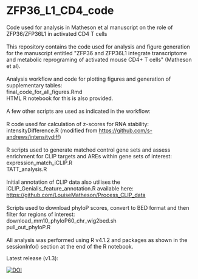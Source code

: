 # ZFP36_L1_CD4_code
Code used for analysis in Matheson et al manuscript on the role of ZFP36/ZFP36L1 in activated CD4 T cells
<br>
<br>This repository contains the code used for analysis and figure generation for the manuscript entitled "ZFP36 and ZFP36L1 integrate transcriptome and metabolic reprograming of activated mouse CD4+ T cells" (Matheson et al). 
<br>
<br>Analysis workflow and code for plotting figures and generation of supplementary tables:
<br>final_code_for_all_figures.Rmd
<br>HTML R notebook for this is also provided.
<br>
<br>A few other scripts are used as indicated in the workflow:
<br>
<br>R code used for calculation of z-scores for RNA stability:
<br>intensityDifference.R (modified from https://github.com/s-andrews/intensitydiff)
<br>
<br>R scripts used to generate matched control gene sets and assess enrichment for CLIP targets and AREs within gene sets of interest:
<br>expression_match_iCLIP.R
<br>TATT_analysis.R
<br>
<br>Initial annotation of CLIP data also utilises the iCLIP_Genialis_feature_annotation.R available here:
<br>https://github.com/LouiseMatheson/Process_CLIP_data
<br>
<br>Scripts used to download phyloP scores, convert to BED format and then filter for regions of interest:
<br>download_mm10_phyloP60_chr_wig2bed.sh
<br>pull_out_phyloP.R 
<br>
<br>All analysis was performed using R v4.1.2 and packages as shown in the sessionInfo() section at the end of the R notebook. 


Latest release (v1.3):

[![DOI](https://zenodo.org/badge/489508294.svg)](https://zenodo.org/badge/latestdoi/489508294)

